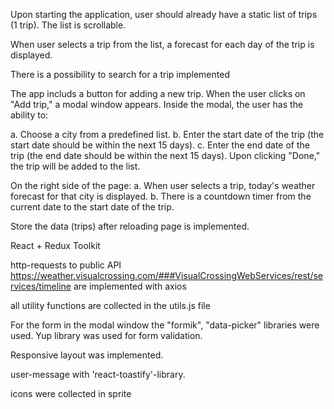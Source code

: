  Upon starting the application, user should already have a static list of trips (1 trip). The list is scrollable.

When user selects a trip from the list, a forecast for each day of the trip is displayed. 

There is a possibility to search for a trip implemented 

The app  includs a button for adding a new trip. When the user clicks on "Add trip," a modal window appears. Inside the modal, the user  has the ability to:

a.	Choose a city from a predefined list.
b.	Enter the start date of the trip (the start date should be within the next 15 days).
c.	Enter the end date of the trip (the end date should be within the next 15 days).
Upon clicking "Done," the trip will be added to the list.

On the right side of the page:
a.	When user selects a trip, today's weather forecast for that city is displayed.
b.	There is a countdown timer from the current date to the start date of the trip.

Store the data (trips) after reloading page is implemented.

React + Redux Toolkit

http-requests to public API https://weather.visualcrossing.com/###VisualCrossingWebServices/rest/services/timeline are implemented with axios

all utility functions are collected in the utils.js file

 For the form in the modal window the "formik", "data-picker" libraries were used. Yup library was used for form validation.

Responsive layout was implemented.

user-message with 'react-toastify'-library.

icons were collected in sprite